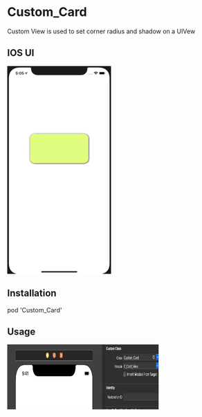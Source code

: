 # Custom_Card
Custom View is used to set corner radius and shadow on a UIVew



## IOS UI

<img src='a.png' height=480 width=240 />

## Installation
pod 'Custom_Card'

## Usage
<img src='b.png' height=150 width=350 />

